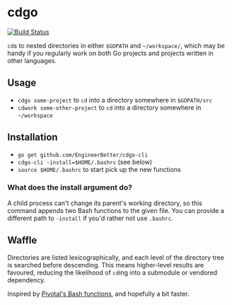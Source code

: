 # cdgo

[![Build Status](https://travis-ci.org/EngineerBetter/cdgo-cli.svg?branch=master)](https://travis-ci.org/EngineerBetter/cdgo-cli)

`cd`s to nested directories in either `$GOPATH` and `~/workspace/`, which may be handy if you regularly work on both Go projects and projects written in other languages.

## Usage

* `cdgo some-project` to `cd` into a directory somewhere in `$GOPATH/src`
* `cdwork some-other-project` to `cd` into a directory somewhere in `~/workspace`

## Installation

* `go get github.com/EngineerBetter/cdgo-cli`
* `cdgo-cli -install=$HOME/.bashrc` (see below)
* `source $HOME/.bashrc` to start pick up the new functions

### What does the install argument do?

A child process can't change its parent's working directory, so this command appends two Bash functions to the given file. You can provide a different path to `-install` if you'd rather not use `.bashrc`.

## Waffle

Directories are listed lexicographically, and each level of the directory tree is searched before descending. This means higher-level results are favoured, reducing the likelihood of `cd`ing into a submodule or vendored dependency.

Inspired by [Pivotal's Bash functions](https://github.com/cloudfoundry-incubator/garden-linux/wiki/Garden-development-workstation-setup), and hopefully a bit faster.